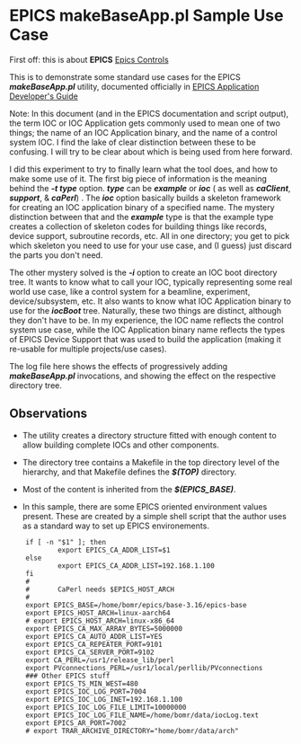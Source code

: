 # EPICS makeBaseApp.pl Sample Use Case

First off: this is about **EPICS** 
[Epics Controls](https://epics-controls.org)

This is to demonstrate some standard use cases for the EPICS **_makeBaseApp.pl_** utility, documented officially in
[EPICS Application Developer's Guide](https://epics.anl.gov/base/R3-16/2-docs/AppDevGuide.pdf)

Note: In this document (and in the EPICS documentation and script output), the term IOC or IOC Application
gets commonly used to mean one of two things; the name of an IOC Application binary, and the name of a control system 
IOC. I find the lake of clear distinction between these to be confusing. I will try to be clear about which is
being used from here forward.

I did this experiment to try to finally learn what the tool does, and how to make some use of it.
The first big piece of information is the meaning behind the **_-t type_** option. **_type_** can be **_example_** or **_ioc_** ( as well as **_caClient_**, **_support_**, & **_caPerl_**)
. 
The **_ioc_** option basically builds a skeleton framework for creating an IOC application binary of a specified name. 
The mystery distinction between that and the **_example_** type is that the example type creates a collection of skeleton
codes for building things like records, device support, subroutine records, etc. All in one directory; you get 
to pick which skeleton you need to use for your use case, and (I guess) just discard the parts you don't need.

The other mystery solved is the **_-i_** option to create an IOC boot directory tree. It wants to know what to call your 
IOC, typically representing some real world use case, like a control system for a beamline, experiment, device/subsystem, etc.
It also wants to know what IOC Application binary to use for the **_iocBoot_** tree. Naturally, these two things are 
distinct, although they don't have to be. In my experience, the IOC name reflects the control system use case, while the
IOC Application binary name reflects the types of EPICS Device Support that was used to build the application (making it
re-usable for multiple projects/use cases).

The log file here shows the effects of progressively adding **_makeBaseApp.pl_** invocations, and showing the effect on the 
respective directory tree.

## Observations
* The utility creates a directory structure fitted with enough content to allow building complete IOCs and other components.
* The directory tree contains a Makefile in the top directory level of the hierarchy, and that Makefile defines the **_$(TOP)_** directory. 
* Most of the content is inherited from the **_$(EPICS_BASE)_**.

* In this sample, there are some EPICS oriented environment values present. These are created by a simple shell script that the author uses as a standard way to set up EPICS environements.
```
    if [ -n "$1" ]; then
            export EPICS_CA_ADDR_LIST=$1
    else
            export EPICS_CA_ADDR_LIST=192.168.1.100
    fi
    #
    #       CaPerl needs $EPICS_HOST_ARCH
    #
    export EPICS_BASE=/home/bomr/epics/base-3.16/epics-base
    export EPICS_HOST_ARCH=linux-aarch64
    # export EPICS_HOST_ARCH=linux-x86_64
    export EPICS_CA_MAX_ARRAY_BYTES=5000000
    export EPICS_CA_AUTO_ADDR_LIST=YES
    export EPICS_CA_REPEATER_PORT=9101
    export EPICS_CA_SERVER_PORT=9102
    export CA_PERL=/usr1/release_lib/perl
    export PVconnections_PERL=/usr1/local/perllib/PVconnections
    ### Other EPICS stuff
    export EPICS_TS_MIN_WEST=480
    export EPICS_IOC_LOG_PORT=7004
    export EPICS_IOC_LOG_INET=192.168.1.100
    export EPICS_IOC_LOG_FILE_LIMIT=10000000
    export EPICS_IOC_LOG_FILE_NAME=/home/bomr/data/iocLog.text
    export EPICS_AR_PORT=7002
    # export TRAR_ARCHIVE_DIRECTORY="home/bomr/data/arch"
```
